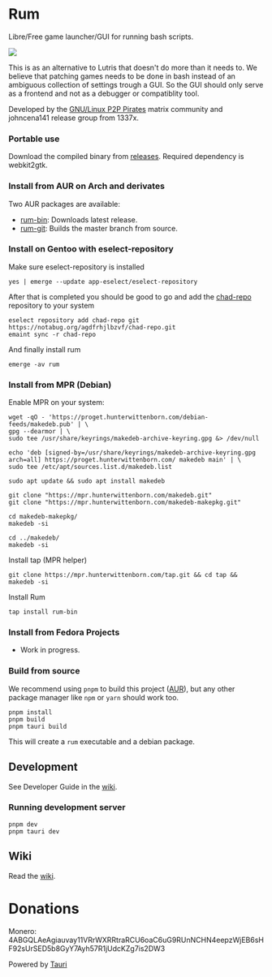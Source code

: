 # Rum

Libre/Free game launcher/GUI for running bash scripts.

<img src="https://i.postimg.cc/cHMfLtLy/3423423.png">

This is as an alternative to Lutris that doesn't do more than it needs to. We believe that patching games needs to be done in bash instead of an ambiguous collection of settings trough a GUI. So the GUI should only serve as a frontend and not as a debugger or compatiblity tool.

Developed by the [GNU/Linux P2P Pirates](https://matrix.to/#/!SlYhhmreXjJylcsjfn:tedomum.net?via=matrix.org&via=tedomum.net) matrix community and johncena141 release group from 1337x.

### Portable use

Download the compiled binary from [releases](https://notabug.org/johncena141/rum/releases). Required dependency is webkit2gtk.

### Install from AUR on Arch and derivates

Two AUR packages are available:

- [rum-bin](https://aur.archlinux.org/packages/rum-bin/): Downloads latest release.
- [rum-git](https://aur.archlinux.org/packages/rum-git/): Builds the master branch from source.

### Install on Gentoo with eselect-repository

Make sure eselect-repository is installed

```
yes | emerge --update app-eselect/eselect-repository
```

After that is completed you should be good to go and add the [chad-repo](https://notabug.org/agdfrhjlbzvf/chad-repo) repository to your system

```
eselect repository add chad-repo git https://notabug.org/agdfrhjlbzvf/chad-repo.git
emaint sync -r chad-repo
```

And finally install rum

```
emerge -av rum
```

### Install from MPR (Debian)

Enable MPR on your system:

```
wget -qO - 'https://proget.hunterwittenborn.com/debian-feeds/makedeb.pub' | \
gpg --dearmor | \
sudo tee /usr/share/keyrings/makedeb-archive-keyring.gpg &> /dev/null
```

```
echo 'deb [signed-by=/usr/share/keyrings/makedeb-archive-keyring.gpg arch=all] https://proget.hunterwittenborn.com/ makedeb main' | \
sudo tee /etc/apt/sources.list.d/makedeb.list
```

```
sudo apt update && sudo apt install makedeb
```

```
git clone "https://mpr.hunterwittenborn.com/makedeb.git"
git clone "https://mpr.hunterwittenborn.com/makedeb-makepkg.git"

cd makedeb-makepkg/
makedeb -si

cd ../makedeb/
makedeb -si
```

Install tap (MPR helper)

```
git clone https://mpr.hunterwittenborn.com/tap.git && cd tap && makedeb -si
```

Install Rum

```
tap install rum-bin
```

### Install from Fedora Projects

- Work in progress.

### Build from source

We recommend using `pnpm` to build this project ([AUR](https://aur.archlinux.org/packages/pnpm/)), but any other
package manager like `npm` or `yarn` should work too.

```
pnpm install
pnpm build
pnpm tauri build
```

This will create a `rum` executable and a debian package.

## Development

See Developer Guide in the [wiki](https://notabug.org/johncena141/rum/wiki).

### Running development server

```
pnpm dev
pnpm tauri dev
```

## Wiki

Read the [wiki](https://notabug.org/johncena141/rum/wiki).

# Donations

Monero: 4ABGQLAeAgiauvay11VRrWXRRtraRCU6oaC6uG9RUnNCHN4eepzWjEB6sHF92sUrSED5b8GyY7Ayh57R1jUdcKZg7is2DW3

Powered by [Tauri](https://tauri.studio)

